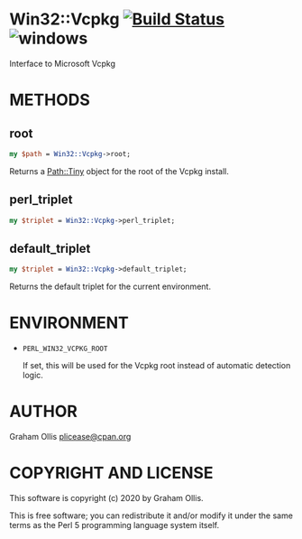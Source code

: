 # Win32::Vcpkg [![Build Status](https://secure.travis-ci.org/plicease/Win32-Vcpkg.png)](http://travis-ci.org/plicease/Win32-Vcpkg) ![windows](https://github.com/plicease/Win32-Vcpkg/workflows/windows/badge.svg)

Interface to Microsoft Vcpkg

# METHODS

## root

```perl
my $path = Win32::Vcpkg->root;
```

Returns a [Path::Tiny](https://metacpan.org/pod/Path::Tiny) object for the root of the Vcpkg install.

## perl\_triplet

```perl
my $triplet = Win32::Vcpkg->perl_triplet;
```

## default\_triplet

```perl
my $triplet = Win32::Vcpkg->default_triplet;
```

Returns the default triplet for the current environment.

# ENVIRONMENT

- `PERL_WIN32_VCPKG_ROOT`

    If set, this will be used for the Vcpkg root instead of automatic detection logic.

# AUTHOR

Graham Ollis <plicease@cpan.org>

# COPYRIGHT AND LICENSE

This software is copyright (c) 2020 by Graham Ollis.

This is free software; you can redistribute it and/or modify it under
the same terms as the Perl 5 programming language system itself.
